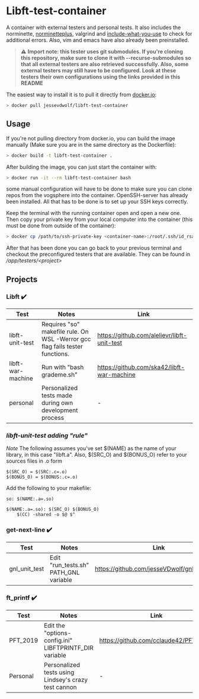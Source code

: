 # Libft-test-container

A container with external testers and personal tests. It also includes the norminette, [norminetteplus](https://github.com/thijsdejong/codam-norminette-plus), valgrind and [include-what-you-use](https://github.com/include-what-you-use/include-what-you-use/tree/clang_9.0) to check for additional errors. Also, vim and emacs
have also already been preinstalled.
> :warning: **Import note: this tester uses git submodules. If you're cloning this repository, make sure to clone it with --recurse-submodules so that all external testers are also retrieved successfully. Also, some external testers may still have to be configured. Look at these testers their own configurations using the links provided in this README**

The easiest way to install it is to pull it directly from [docker.io](https://hub.docker.com/r/jessevdwolf/libft-test-container):
```bash
> docker pull jessevdwolf/libft-test-container
```

## Usage
If you're not pulling directory from docker.io, you can build the image manually (Make sure you are in the same directory as the Dockerfile):
```bash
> docker build -t libft-test-container .
```

After building the image, you can just start the container with:
```bash
> docker run -it --rm libft-test-container bash
```
some manual configuration will have to be done to make sure
you can clone repos from the vogsphere into the container. OpenSSH-server has already been
installed. All that has to be done is to set up your SSH keys correctly. 

Keep the terminal with the running container open and open a new one.
Then copy your private key from your local computer into the container (this must be done from outside of the container):
```bash
> docker cp /path/to/ssh-private-key <container-name>:/root/.ssh/id_rsa
```

After that has been done you can go back to your previous terminal and checkout the preconfigured
testers that are available. They can be found in */app/testers/\<project>*

## Projects

### **Libft** :heavy_check_mark:
| Test              | Notes                                                                       | Link                                        |
|-------------------|-----------------------------------------------------------------------------|---------------------------------------------|
| libft-unit-test   | Requires "so" makefile rule. On WSL -Werror gcc flag fails tester functions. | https://github.com/alelievr/libft-unit-test |
| libft-war-machine | Run with "bash grademe.sh"                                                  | https://github.com/ska42/libft-war-machine  |
| personal          | Personalized tests made during own development process                      | -                                           |

### *libft-unit-test adding "rule"*
*Note* The following assumes you've set $(NAME) as the name of your
library, in this case "libft.a". Also, $(SRC_O) and $(BONUS_O) refer to
your sources files in .o form
```make
$(SRC_O) = $(SRC:.c=.o)
$(BONUS_O) = $(BONUS:.c=.o)
```
Add the following to your makefile:
```make
so: $(NAME:.a=.so)

$(NAME:.a=.so): $(SRC_O) $(BONUS_O)
	$(CC) -shared -o $@ $^
```

### **get-next-line** :heavy_check_mark:
| Test          | Notes                                 | Link                                          |
|---------------|---------------------------------------|-----------------------------------------------|
| gnl_unit_test | Edit "run_tests.sh" PATH_GNL variable | https://github.com/jesseVDwolf/gnl_unit_tests |

### **ft_printf** :heavy_check_mark:
| Test     | Notes                                                  | Link                                  |
|----------|--------------------------------------------------------|---------------------------------------|
| PFT_2019 | Edit the "options-config.ini" LIBFTPRINTF_DIR variable | https://github.com/cclaude42/PFT_2019 |
| Personal | Personalized tests using Lindsey's crazy test cannon   | -                                     |
